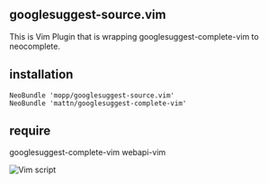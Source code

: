 ## googlesuggest-source.vim
This is Vim Plugin that is wrapping googlesuggest-complete-vim to neocomplete.

## installation
    NeoBundle 'mopp/googlesuggest-source.vim'
    NeoBundle 'mattn/googlesuggest-complete-vim'

## require
googlesuggest-complete-vim
webapi-vim

![Vim script](http://gyazo.com/c6d1be34dcfad0faef762bd9a7ee0cc2.gif)
